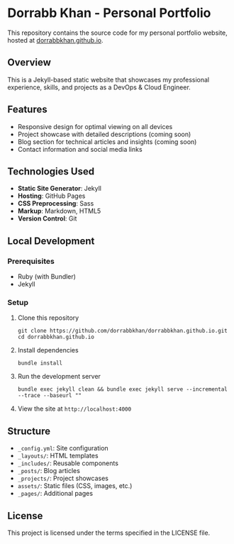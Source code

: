 # Dorrabb Khan - Personal Portfolio

This repository contains the source code for my personal portfolio website, hosted at [dorrabbkhan.github.io](https://dorrabbkhan.github.io).

## Overview

This is a Jekyll-based static website that showcases my professional experience, skills, and projects as a DevOps & Cloud Engineer.

## Features

- Responsive design for optimal viewing on all devices
- Project showcase with detailed descriptions (coming soon)
- Blog section for technical articles and insights (coming soon)
- Contact information and social media links

## Technologies Used

- **Static Site Generator**: Jekyll
- **Hosting**: GitHub Pages
- **CSS Preprocessing**: Sass
- **Markup**: Markdown, HTML5
- **Version Control**: Git

## Local Development

### Prerequisites

- Ruby (with Bundler)
- Jekyll

### Setup

1. Clone this repository

   ```
   git clone https://github.com/dorrabbkhan/dorrabbkhan.github.io.git
   cd dorrabbkhan.github.io
   ```

2. Install dependencies

   ```
   bundle install
   ```

3. Run the development server

   ```
   bundle exec jekyll clean && bundle exec jekyll serve --incremental --trace --baseurl ""
   ```

4. View the site at `http://localhost:4000`

## Structure

- `_config.yml`: Site configuration
- `_layouts/`: HTML templates
- `_includes/`: Reusable components
- `_posts/`: Blog articles
- `_projects/`: Project showcases
- `assets/`: Static files (CSS, images, etc.)
- `_pages/`: Additional pages

## License

This project is licensed under the terms specified in the LICENSE file.
